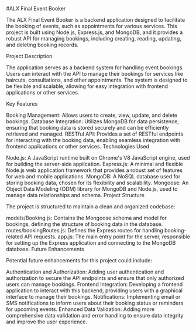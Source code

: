 #ALX Final Event Booker

The ALX Final Event Booker is a backend application designed to facilitate the booking of events, such as appointments for various services. This project is built using Node.js, Express.js, and MongoDB, and it provides a robust API for managing bookings, including creating, reading, updating, and deleting booking records.

Project Description

The application serves as a backend system for handling event bookings. Users can interact with the API to manage their bookings for services like haircuts, consultations, and other appointments. The system is designed to be flexible and scalable, allowing for easy integration with frontend applications or other services.

Key Features

Booking Management: Allows users to create, view, update, and delete bookings.
Database Integration: Utilizes MongoDB for data persistence, ensuring that booking data is stored securely and can be efficiently retrieved and managed.
RESTful API: Provides a set of RESTful endpoints for interacting with the booking data, enabling seamless integration with frontend applications or other services.
Technologies Used

Node.js: A JavaScript runtime built on Chrome's V8 JavaScript engine, used for building the server-side application.
Express.js: A minimal and flexible Node.js web application framework that provides a robust set of features for web and mobile applications.
MongoDB: A NoSQL database used for storing booking data, chosen for its flexibility and scalability.
Mongoose: An Object Data Modeling (ODM) library for MongoDB and Node.js, used to manage data relationships and schema.
Project Structure

The project is structured to maintain a clean and organized codebase:

models/Booking.js: Contains the Mongoose schema and model for bookings, defining the structure of booking data in the database.
routes/bookingRoutes.js: Defines the Express routes for handling booking-related API requests.
app.js: The main entry point for the server, responsible for setting up the Express application and connecting to the MongoDB database.
Future Enhancements

Potential future enhancements for this project could include:

Authentication and Authorization: Adding user authentication and authorization to secure the API endpoints and ensure that only authorized users can manage bookings.
Frontend Integration: Developing a frontend application to interact with this backend, providing users with a graphical interface to manage their bookings.
Notifications: Implementing email or SMS notifications to inform users about their booking status or reminders for upcoming events.
Enhanced Data Validation: Adding more comprehensive data validation and error handling to ensure data integrity and improve the user experience.
